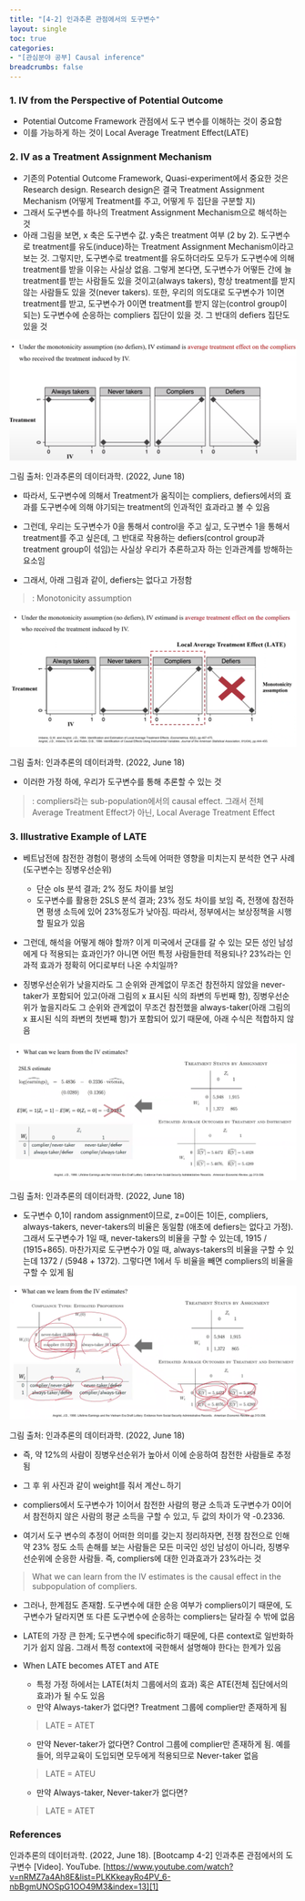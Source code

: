 ```yaml
---
title: "[4-2] 인과추론 관점에서의 도구변수"
layout: single
toc: true
categories: 
- "[관심분야 공부] Causal inference"
breadcrumbs: false
---
```


### 1. IV from the Perspective of Potential Outcome
* Potential Outcome Framework 관점에서 도구 변수를 이해하는 것이 중요함
* 이를 가능하게 하는 것이 Local Average Treatment Effect(LATE)

### 2. IV as a Treatment Assignment Mechanism

* 기존의 Potential Outcome Framework, Quasi-experiment에서 중요한 것은 Research design. Research design은 결국 Treatment Assignment Mechanism (어떻게 Treatment를 주고, 어떻게 두 집단을 구분할 지) 
* 그래서 도구변수를 하나의 Treatment Assignment Mechanism으로 해석하는 것 
* 아래 그림을 보면, x 축은 도구변수 값.  y축은 treatment 여부 (2 by 2). 도구변수로 treatment를 유도(induce)하는 Treatment Assignment Mechanism이라고 보는 것. 그렇지만, 도구변수로 treatment를 유도하더라도 모두가 도구변수에 의해 treatment를 받을 이유는 사실상 없음. 그렇게 본다면, 도구변수가 어떻든 간에 늘 treatment를 받는 사람들도 있을 것이고(always takers), 항상 treatment를 받지 않는 사람들도 있을 것(never takers). 또한, 우리의 의도대로 도구변수가 1이면 treatment를 받고, 도구변수가 0이면 treatment를 받지 않는(control group이 되는) 도구변수에 순응하는 compliers 집단이 있을 것. 그 반대의 defiers 집단도 있을 것  
<p><img src="/assets/images/defier_complier.png" title="average treatment effects on the compliers"/></p>
그림 출처: 인과추론의 데이터과학. (2022, June 18) 

* 따라서, 도구변수에 의해서 Treatment가 움직이는 compliers, defiers에서의 효과를 도구변수에 의해 야기되는 treatment의 인과적인 효과라고 볼 수 있음

* 그런데, 우리는 도구변수가 0을 통해서 control을 주고 싶고, 도구변수 1을 통해서 treatment를 주고 싶은데, 그 반대로 작용하는 defiers(control group과 treatment group이 섞임)는 사실상 우리가 추론하고자 하는 인과관계를 방해하는 요소임
* 그래서, 아래 그림과 같이, defiers는 없다고 가정함
> : Monotonicity assumption  
<p><img src="/assets/images/Monotonicity assumption.png" title="Monotonicity assumption"/></p>
그림 출처: 인과추론의 데이터과학. (2022, June 18)

* 이러한 가정 하에, 우리가 도구변수를 통해 추론할 수 있는 것
> : compliers라는 sub-population에서의 causal effect. 그래서 전체 Average Treatment Effect가 아닌, Local Average Treatment Effect

### 3. Illustrative Example of LATE

* 베트남전에 참전한 경험이 평생의 소득에 어떠한 영향을 미치는지 분석한 연구 사례 (도구변수는 징병우선순위)

    * 단순 ols 분석 결과; 2% 정도 차이를 보임
    * 도구변수를 활용한 2SLS 분석 결과; 23% 정도 차이를 보임
즉, 전쟁에 참전하면 평생 소득에 있어 23%정도가 낮아짐. 따라서, 정부에서는 보상정책을 시행할 필요가 있음 

* 그런데, 해석을 어떻게 해야 할까? 이게 미국에서 군대를 갈 수 있는 모든 성인 남성에게 다 적용되는 효과인가? 아니면 어떤 특정 사람들한테 적용되나? 23%라는 인과적 효과가 정확히 어디로부터 나온 수치일까? 
* 징병우선순위가 낮을지라도 그 순위와 관계없이 무조건 참전하지 않았을 never-taker가 포함되어 있고(아래 그림의 x 표시된 식의 좌변의 두번째 항), 징병우선순위가 높을지라도 그 순위와 관계없이 무조건 참전했을 always-taker(아래 그림의 x 표시된 식의 좌변의 첫번째 항)가 포함되어 있기 때문에, 아래 수식은 적합하지 않음  
<p><img src="/assets/images/2sls_estimate.png" title="2SLS estimate"/></p>
그림 출처: 인과추론의 데이터과학. (2022, June 18)

* 도구변수 0,1이 random assignment이므로, z=0이든 1이든, compliers, always-takers, never-takers의 비율은 동일함 (애초에 defiers는 없다고 가정). 그래서 도구변수가 1일 때, never-takers의 비율을 구할 수 있는데, 1915 / (1915+865). 마찬가지로 도구변수가 0일 때, always-takers의 비율을 구할 수 있는데 1372 / (5948 + 1372). 그렇다면 1에서 두 비율을 빼면 compliers의 비율을 구할 수 있게 됨  
<p><img src="/assets/images/compliers.png" title="compliers"/></p>
그림 출처: 인과추론의 데이터과학. (2022, June 18)

* 즉, 약 12%의 사람이 징병우선순위가 높아서 이에 순응하여 참전한 사람들로 추정됨

* 그 후 위 사진과 같이 weight를 줘서 계산ㄴ하기 
* compliers에서 도구변수가 1이어서 참전한 사람의 평균 소득과 도구변수가 0이어서 참전하지 않은 사람의 평균 소득을 구할 수 있고, 두 값의 차이가 약 -0.2336. 
* 여기서 도구 변수의 추정이 어떠한 의미를 갖는지 정리하자면, 전쟁 참전으로 인해 약 23% 정도 소득 손해를 보는 사람들은 모든 미국인 성인 남성이 아니라, 징병우선순위에 순응한 사람들. 즉, compliers에 대한 인과효과가 23%라는 것  

> What we can learn from the IV estimates is the causal effect in the subpopulation of compliers. 

* 그러나, 한계점도 존재함. 도구변수에 대한 순응 여부가 compliers이기 때문에, 도구변수가 달라지면 또 다른 도구변수에 순응하는 compliers는 달라질 수 밖에 없음

* LATE의 가장 큰 한계; 도구변수에 specific하기 때문에, 다른 context로 일반화하기가 쉽지 않음. 그래서 특정 context에 국한해서 설명해야 한다는 한계가 있음 

* When LATE becomes ATET and ATE
    * 특정 가정 하에서는 LATE(처치 그룹에서의 효과) 혹은 ATE(전체 집단에서의 효과)가 될 수도 있음
    * 만약 Always-taker가 없다면? Treatment 그룹에 complier만 존재하게 됨
    > LATE = ATET
    * 만약 Never-taker가 없다면? Control 그룹에 complier만 존재하게 됨. 예를 들어, 의무교육이 도입되면 모두에게 적용되므로 Never-taker 없음
    > LATE = ATEU
    * 만약 Always-taker, Never-taker가 없다면? 
    > LATE = ATET



### References 
인과추론의 데이터과학. (2022, June 18). [Bootcamp 4-2] 인과추론 관점에서의 도구변수 [Video]. YouTube. [https://www.youtube.com/watch?v=nRMZ7a4Ah8E&list=PLKKkeayRo4PV_6-nbBgmUNOSpG1OO49M3&index=13][1]

[1]: https://www.youtube.com/watch?v=nRMZ7a4Ah8E&list=PLKKkeayRo4PV_6-nbBgmUNOSpG1OO49M3&index=13
